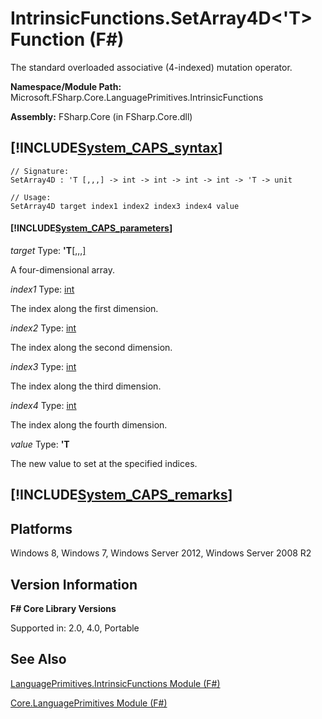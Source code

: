 # IntrinsicFunctions.SetArray4D<'T> Function (F#)

The standard overloaded associative (4-indexed) mutation operator.

**Namespace/Module Path:** Microsoft.FSharp.Core.LanguagePrimitives.IntrinsicFunctions

**Assembly:** FSharp.Core (in FSharp.Core.dll)


## [!INCLUDE[System_CAPS_syntax](//System/Token/System_CAPS_syntax_md.md)]

```
// Signature:
SetArray4D : 'T [,,,] -> int -> int -> int -> int -> 'T -> unit

// Usage:
SetArray4D target index1 index2 index3 index4 value
```

#### [!INCLUDE[System_CAPS_parameters](//System/Token/System_CAPS_parameters_md.md)]
*target*
Type: **'T**[[,,,]](http://msdn.microsoft.com/en-us/library/e957316d-b2e0-4f04-ac4c-426d4f38a968)


A four-dimensional array.


*index1*
Type: [int](http://msdn.microsoft.com/en-us/library/025d5455-3622-4ea5-9573-3ecbd4ee1375)


The index along the first dimension.


*index2*
Type: [int](http://msdn.microsoft.com/en-us/library/025d5455-3622-4ea5-9573-3ecbd4ee1375)


The index along the second dimension.


*index3*
Type: [int](http://msdn.microsoft.com/en-us/library/025d5455-3622-4ea5-9573-3ecbd4ee1375)


The index along the third dimension.


*index4*
Type: [int](http://msdn.microsoft.com/en-us/library/025d5455-3622-4ea5-9573-3ecbd4ee1375)


The index along the fourth dimension.


*value*
Type: **'T**


The new value to set at the specified indices.




## [!INCLUDE[System_CAPS_remarks](//System/Token/System_CAPS_remarks_md.md)]

## Platforms
Windows 8, Windows 7, Windows Server 2012, Windows Server 2008 R2


## Version Information
**F# Core Library Versions**

Supported in: 2.0, 4.0, Portable




## See Also
[LanguagePrimitives.IntrinsicFunctions Module &#40;F&#35;&#41;](LanguagePrimitives.IntrinsicFunctions+Module+28%F%2329%.md)

[Core.LanguagePrimitives Module &#40;F&#35;&#41;](Core.LanguagePrimitives+Module+28%F%2329%.md)

